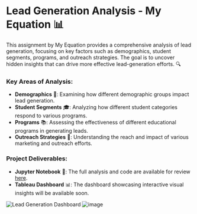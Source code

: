 # Lead Generation Analysis - My Equation 📊

This assignment by My Equation provides a comprehensive analysis of lead generation, focusing on key factors such as demographics, student segments, programs, and outreach strategies. The goal is to uncover hidden insights that can drive more effective lead-generation efforts. 🔍

### Key Areas of Analysis:
- **Demographics** 👥: Examining how different demographic groups impact lead generation.
- **Student Segments** 🎓: Analyzing how different student categories respond to various programs.
- **Programs** 📚: Assessing the effectiveness of different educational programs in generating leads.
- **Outreach Strategies** 📢: Understanding the reach and impact of various marketing and outreach efforts.

### Project Deliverables:
- **Jupyter Notebook** 📝: The full analysis and code are available for review [here](https://github.com/soubhagya2003jan/Lead-Generation-My_Equation/blob/main/Lead_Generation.ipynb).
- **Tableau Dashboard** 📊: The dashboard showcasing interactive visual insights will be available soon.

![Lead Generation Dashboard](https://github.com/user-attachments/assets/8c9be867-2b4f-4c4d-968c-d49c63345c9d)
![image](https://github.com/user-attachments/assets/38a4247a-d051-4b9b-b73e-f968db2a8eda)

